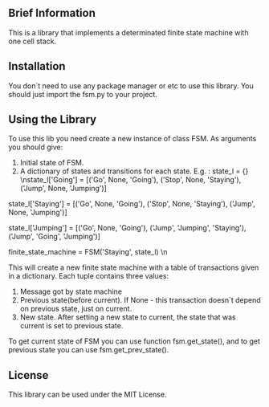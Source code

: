 ## Brief Information
This is a library that implements a determinated finite state machine with one cell stack.
## Installation
You don`t need to use any package manager or etc to use this library. You should just import
the fsm.py to your project.
## Using the Library
To use this lib you need create a new instance of class FSM.
As arguments you should give:
1) Initial state of FSM.
2) A dictionary of states and transitions for each state.
E.g. : 
state_l = {}
 \nstate_l['Going'] = [('Go', None, 'Going'), ('Stop', None, 'Staying'), ('Jump', None, 'Jumping')]

state_l['Staying'] = [('Go', None, 'Going'), ('Stop', None, 'Staying'), ('Jump', None, 'Jumping')]

state_l['Jumping'] = [('Go', None, 'Going'), ('Jump', 'Jumping', 'Staying'), ('Jump', 'Going', 'Jumping')]

finite_state_machine = FSM('Staying', state_l) \n

This will create a new finite state machine with a table of transactions given in a dictionary.
Each tuple contains three values:
1) Message got by state machine
2) Previous state(before current). If None - this transaction doesn`t depend on previous state, just on current.
3) New state. After setting a new state to current, the state that was current is set to previous state.

To get current state of FSM you can use function fsm.get_state(), and to get previous state you can use
fsm.get_prev_state().

## License
This library can be used under the MIT License.
